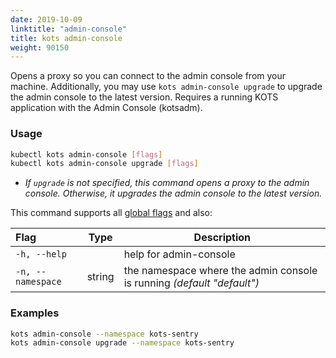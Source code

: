 ```yaml
---
date: 2019-10-09
linktitle: "admin-console"
title: kots admin-console
weight: 90150
---
```


Opens a proxy so you can connect to the admin console from your machine. Additionally, you may use `kots admin-console upgrade` to upgrade the admin console to the latest version. Requires a running KOTS application with the Admin Console (kotsadm).

### Usage
```bash
kubectl kots admin-console [flags]
kubectl kots admin-console upgrade [flags]
```

* _If `upgrade` is not specified, this command opens a proxy to the admin console. Otherwise, it upgrades the admin console to the latest version._

This command supports all [global flags](/kots-cli/global-flags/) and also:

| Flag                 | Type | Description |
|:----------------------|------|-------------|
| `-h, --help`   |  |          help for admin-console |
| `-n, --namespace` | string |   the namespace where the admin console is running _(default "default")_ |

### Examples
```bash
kots admin-console --namespace kots-sentry
kots admin-console upgrade --namespace kots-sentry
```
